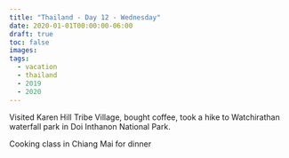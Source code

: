 ```yaml
---
title: "Thailand - Day 12 - Wednesday"
date: 2020-01-01T00:00:00-06:00
draft: true
toc: false
images:
tags: 
  - vacation
  - thailand
  - 2019
  - 2020
---
```


Visited Karen Hill Tribe Village, bought coffee, took a hike to Watchirathan waterfall park in Doi Inthanon National Park.

Cooking class in Chiang Mai for dinner



